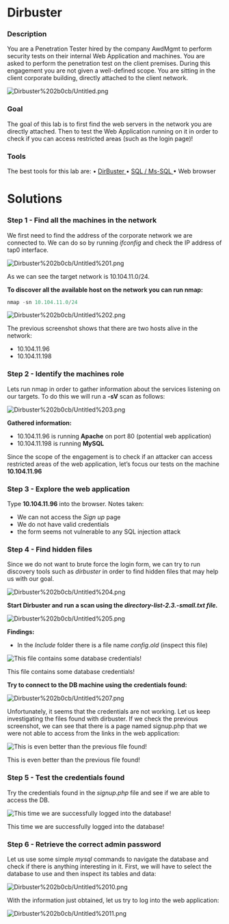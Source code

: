 # Dirbuster

### Description

You are a Penetration Tester hired by the company AwdMgmt to perform security tests on
their internal Web Application and machines. You are asked to perform the penetration
test on the client premises. During this engagement you are not given a well-defined scope.
You are sitting in the client corporate building, directly attached to the client network.

![Dirbuster%202b0cb/Untitled.png](Dirbuster%202b0cb/Untitled.png)

### Goal

The goal of this lab is to first find the web servers in the network you are directly attached.
Then to test the Web Application running on it in order to check if you can access restricted
areas (such as the login page)!

### Tools

The best tools for this lab are:
• [DirBuster ](https://www.notion.so/DirBuster-48f78f7c57e242ec9b7a90517b4f92b1) 
• [SQL / Ms-SQL ](https://www.notion.so/SQL-Ms-SQL-bae7741259c140a1ad280193f8f86730) 
• Web browser

# Solutions

### Step 1 - Find all the machines in the network

We first need to find the address of the corporate network we are connected to. We can do so by running *ifconfig* and check the IP address of tap0 interface.

![Dirbuster%202b0cb/Untitled%201.png](Dirbuster%202b0cb/Untitled%201.png)

As we can see the target network is 10.104.11.0/24.

**To discover all the available host on the network you can run nmap:**

```jsx
nmap -sn 10.104.11.0/24
```

![Dirbuster%202b0cb/Untitled%202.png](Dirbuster%202b0cb/Untitled%202.png)

The previous screenshot shows that there are two hosts alive in the network:

- 10.104.11.96
- 10.104.11.198

### Step 2 - Identify the machines role

Lets run nmap in order to gather information about the services listening on our targets. To do this we will run a **-sV** scan as follows:

![Dirbuster%202b0cb/Untitled%203.png](Dirbuster%202b0cb/Untitled%203.png)

**Gathered information:**

- 10.104.11.96 is running **Apache** on port 80 (potential web application)
- 10.104.11.198 is running **MySQL**

Since the scope of the engagement is to check if an attacker can access restricted areas of
the web application, let’s focus our tests on the machine **10.104.11.96**

### Step 3 - Explore the web application

Type **10.104.11.96** into the browser. Notes taken:

- We can not access the *Sign up* page
- We do not have valid credentials
- the form seems not vulnerable to any SQL injection attack

### Step 4 - Find hidden files

Since we do not want to brute force the login form, we can try to run discovery tools such as *dirbuster* in order to find hidden files that may help us with our goal.

![Dirbuster%202b0cb/Untitled%204.png](Dirbuster%202b0cb/Untitled%204.png)

**Start Dirbuster and run a scan using the *directory-list-2.3.-small.txt file.*** 

![Dirbuster%202b0cb/Untitled%205.png](Dirbuster%202b0cb/Untitled%205.png)

**Findings:**

- In the *Include* folder there is a file name *config.old* (inspect this file)

![This file contains some database credentials!](Dirbuster%202b0cb/Untitled%206.png)

This file contains some database credentials!

**Try to connect to the DB machine using the credentials found:**

![Dirbuster%202b0cb/Untitled%207.png](Dirbuster%202b0cb/Untitled%207.png)

Unfortunately, it seems that the credentials are not working. Let us keep investigating the
files found with dirbuster. If we check the previous screenshot, we can see that there is a
page named signup.php that we were not able to access from the links in the web
application:

![This is even better than the previous file found!](Dirbuster%202b0cb/Untitled%208.png)

This is even better than the previous file found!

### Step 5 - Test the credentials found

Try the credentials found in the *signup.php* file and see if we are able to access the DB. 

![This time we are successfully logged into the database!](Dirbuster%202b0cb/Untitled%209.png)

This time we are successfully logged into the database!

### Step 6 - Retrieve the correct admin password

Let us use some simple *mysql* commands to navigate the database and check if there is
anything interesting in it. First, we will have to select the database to use and then inspect
its tables and data:

![Dirbuster%202b0cb/Untitled%2010.png](Dirbuster%202b0cb/Untitled%2010.png)

With the information just obtained, let us try to log into the web application:

![Dirbuster%202b0cb/Untitled%2011.png](Dirbuster%202b0cb/Untitled%2011.png)